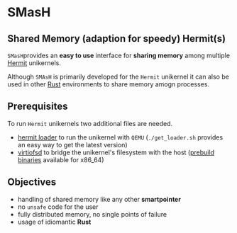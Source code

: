 # SMasH
## **S**hared **M**emory (**a**daption for **s**peedy) **H**ermit(s)
`SMasH`provides an **easy to use** interface for **sharing memory** among multiple [Hermit](https://github.com/hermit-os/hermit-rs) unikernels.

Although `SMAsH` is primarily developed for the `Hermit` unikernel it can also be used in other [Rust](https://www.rust-lang.org/) environments to share memory amogn processes.

## Prerequisites
To run `Hermit` unikernels two additional files are needed.
- [hermit loader](https://github.com/hermit-os/loader) to run the unikernel with `QEMU` (`./get_loader.sh` provides an easy way to get the latest version)
- [virtiofsd](https://gitlab.com/virtio-fs/virtiofsd) to bridge the unikernel's filesystem with the host ([prebuild binaries](https://gitlab.com/virtio-fs/virtiofsd/-/releases) available for x86_64)

## Objectives
- handling of shared memory like any other **smartpointer**
- no `unsafe` code for the user
- fully distributed memory, no single points of failure
- usage of idiomantic **Rust**
